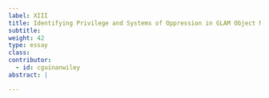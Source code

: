 ```yaml
---
label: XIII
title: Identifying Privilege and Systems of Oppression in GLAM Object Metadata
subtitle:
weight: 42
type: essay
class:
contributor:
  - id: cguinanwiley
abstract: |

---
```

